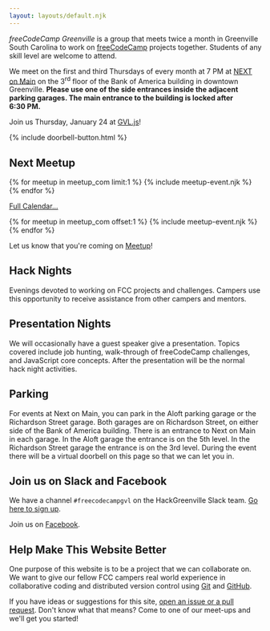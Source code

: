 ```yaml
---
layout: layouts/default.njk
---
```

*freeCodeCamp Greenville* is a group that meets twice a month in Greenville
South Carolina to work on [freeCodeCamp](https://www.freecodecamp.com/) projects
together. Students of any skill level are welcome to attend.

We meet on the first and third Thursdays of every month at 7 PM at [NEXT on
Main](http://www.greenvillenext.com/next-space-locations/next-main/) on the
3<sup>rd</sup> floor of the Bank of America building in downtown Greenville.
**Please use one of the side entrances inside the adjacent parking garages. The
main entrance to the building is locked after 6:30&nbsp;PM.**

<div class="attention my-4">

Join us Thursday, January 24 at
[GVL.js](https://www.meetup.com/GVL-js/events/257748069/)!

</div>

<div class="my-4">
{% include doorbell-button.html %}
</div>

## Next Meetup

{% for meetup in meetup_com limit:1 %}
{% include meetup-event.njk %}
{% endfor %}

<a href="#" id="show-future-meetups">Full Calendar...</a>

<div class="future-meetups hidden">
{% for meetup in meetup_com offset:1 %}
{% include meetup-event.njk %}
{% endfor %}
</div>

Let us know that you're coming on
[Meetup](https://www.meetup.com/Hack-Greenville/)!

## Hack Nights

Evenings devoted to working on FCC projects and challenges. Campers use this
opportunity to receive assistance from other campers and mentors.

## Presentation Nights

We will occasionally have a guest speaker give a presentation. Topics covered
include job hunting, walk-through of freeCodeCamp challenges, and JavaScript
core concepts. After the presentation will be the normal hack night activities.

## Parking

For events at Next on Main, you can park in the Aloft parking garage or the
Richardson Street garage. Both garages are on Richardson Street, on either side
of the Bank of America building. There is an entrance to Next on Main in each
garage. In the Aloft garage the entrance is on the 5th level. In the Richardson
Street garage the entrance is on the 3rd level. During the event there will be a
virtual doorbell on this page so that we can let you in.

## Join us on Slack and Facebook

We have a channel `#freecodecampgvl` on the HackGreenville Slack team. [Go here
to sign up](http://hackgreenville.com/).

Join us on
[Facebook](https://www.facebook.com/groups/free.code.camp.Greenville/).

## Help Make This Website Better

One purpose of this website is to be a project that we can collaborate on. We
want to give our fellow FCC campers real world experience in collaborative
coding and distributed version control using [Git](https://git-scm.com/) and
[GitHub](https://github.com/).

If you have ideas or suggestions for this site, [open an issue or a pull
request](https://github.com/freecodecamp-greenville/fcc-greenville-www). Don't
know what that means? Come to one of our meet-ups and we'll get you started!
